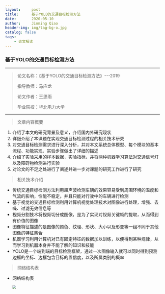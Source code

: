 ```yaml
---
layout:     post
title:      基于YOLO的交通目标检测方法
date:       2020-05-10
author:     Jinming Qiao
header-img: img/tag-bg-o.jpg
catalog: false
tags:
    - 论文解读
---
```

### 基于YOLO的交通目标检测方法

---

> 论文名称：《基于YOLO的交通目标检测方法》---2019
>
> 指导教师：马应龙
>
> 论文作者：王思雨
>
> 毕业院校：华北电力大学

---



> 文章内容概要

1. 介绍了本文的研究背景及意义，介绍国内外研究现状
2. 详细介绍了本课题在实现交通目标检测过程的相关技术研究
3. 对交通目标检测需求进行深入分析，并对本文系统总体模型、每个模块的基本流程、功能实现、实验步骤做出了详细的描述
4. 介绍了实验采用的样本数据，实验指标，并将两种机器学习算法对交通信号灯以及障碍物检测进行实验
5. 对论文的不足之处进行了阐述并进一步对课题的研究工作进行了研究



> 相关技术介绍

- 传统交通目标检测方法利用超声波检测车辆的效果容易受到周围环境的温度和气流的影响，性能不稳定，并且只能对行驶中的车辆进行检测
- 基于视觉的交通目标检测利用计算机视觉处理技术对图像进行处理，增强、去噪、过滤无效信息等
- 视频分割技术将视频切分成图像，是为了实现对视频关键帧的提取，从而得到有价值的图像
- 图像特征描述的是图像的颜色、纹理、形状、大小以及形变等一组不同于其他图像的特征集合
- 机器学习利用计算机对已有固定特征的数据加以训练，以便得到某种规律，从而学习到机器本身并不能了解的知识和技能
- YOLO是一个端到端的目标检测框架，通过一次图像输入就可以同时得到预测边框的坐标、边框包含目标的置信度，以及所属类别的概率



> 网络结构表

- 网络结构表

  <img src="https://qiaojinming.github.io/pic\052_网络结构表.png" style="zoom:67%;" />